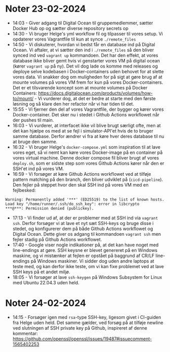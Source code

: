 # Noter 23-02-2024

* 14:03 - Giver adgang til Digital Ocean til gruppemedlemmer, sætter Docker Hub op og sætter diverse repository secrets op
* 14:30 - Vi bruger Helge's yml workflow fil og tilpasser til vores setup. Vi opdaterer vores Vagrantfile til kun at synce `./remote_files`
* 14:50 - Vi diskuterer, hvordan vi bedst får en database ind på Digital Ocean. Vi aftaler, at vi sætter den ind i `./remote_files` så den bliver synced ind ved `vagrant up` kommandoen. Det har den effekt, at vores database ikke bliver gemt hvis vi genstarter vores VM på digital ocean (kører `vagrant up` på ny). Det vil dog lade os komme med releases og deploye selve kodebasen i Docker-containers uden behovet for at slette vores data. Vi snakker dog om muligheden for på sigt at gøre brug af at mounte volumes på vores VM frem for kun på vores Docker-containers. Det er et tilsvarende koncept som at mounte volumes på Docker Containers: https://docs.digitalocean.com/products/volumes/how-to/mount/ - Vi vurderer dog, at det er bedre at starte med den første løsning og så klare den her refactor når vi har tiden til det.
* 15:55 - Vi fjerner den del af vores Vagrantfile, der bygger og kører vores Docker-container. Det sker nu i stedet i Github Actions workflowet når der pushes til main.
* 16:03 - Vi vurderer, at interfacet ikke vil blive brugt særligt ofte, men at det kan hjælpe os med at se fejl i simulator-API'et hvis de to bruger samme database. Derfor ændrer vi fra at køre hver deres database til nu at bruge den samme.
* 16:32 - Vi bruger Helge's `docker-compose.yml` som inspiration til at lave vores eget, så vi nemt kan køre vores Docker-image på en container på vores virtual machine. Denne docker compose fil bliver brugt af vores `deploy.sh`, som er sidste step som vores Github Actions kører når den er SSH'et ind på vores VM.
* 16:59 - Vi forsøger at køre Github Actions workflowet ved at tilføje pattern matching på den branch, den bliver udviklet på (`cicd-pipeline`). Den fejler på steppet hvor den skal SSH ind på vores VM med en fejlbesked: 
```
Warning: Permanently added '***' (ED25519) to the list of known hosts.
Load key "/home/runner/.ssh/do_ssh_key": error in libcrypto
***@***: Permission denied (publickey).
```
* 17:13 - Vi finder ud af, at der er problemer med at SSH ind via `vagrant ssh`. Derfor forsøger vi at lave et nyt sæt SSH-keys og bruge disse i stedet, og konfigurerer dem på både Github Actions workflowet og Digital Ocean. Dette giver os adgang til kommandoen `vagrant ssh` men fejler stadig på Github Actions workflowet.
* 17:40 - Google viser nogle indikationer på, at det kan have noget med line-endings at gøre. SSH keysne er blevet genereret på en Windows maskine, og vi mistænker at fejlen er opstået på baggrund af CR/LF line-endings på Windows maskiner. Vi sidder dog uden andre laptops at teste med, og kan derfor ikke teste, om vi kan fixe problemet ved at lave SSH keys på et andet miljø.
* 18:05 - Vi forsøger at lave `ssh-keygen` på Windows Subsystem for Linux med Ubuntu 22.04.3 uden held.

# Noter 24-02-2024
* 14:15 - Forsøger igen med `rsa`-type SSH-key, ligesom givet i CI-guiden fra Helge uden held. Det samme gælder, ved forsøg på at tilføje newline ved slutningen af SSH private key på Github, inspireret af denne kommentar: https://github.com/openssl/openssl/issues/19487#issuecomment-1565402253
